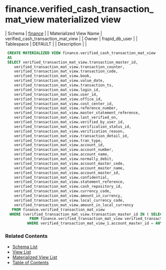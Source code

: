 # finance.verified_cash_transaction_mat_view materialized view

| Schema | [finance](../../schemas/finance.md) |
| Materialized View Name | verified_cash_transaction_mat_view |
| Owner | frapid_db_user |
| Tablespace | DEFAULT |
| Description |  |

```sql
 CREATE MATERIALIZED VIEW finance.verified_cash_transaction_mat_view
 AS
 SELECT verified_transaction_mat_view.transaction_master_id,
    verified_transaction_mat_view.transaction_counter,
    verified_transaction_mat_view.transaction_code,
    verified_transaction_mat_view.book,
    verified_transaction_mat_view.value_date,
    verified_transaction_mat_view.transaction_ts,
    verified_transaction_mat_view.login_id,
    verified_transaction_mat_view.user_id,
    verified_transaction_mat_view.office_id,
    verified_transaction_mat_view.cost_center_id,
    verified_transaction_mat_view.reference_number,
    verified_transaction_mat_view.master_statement_reference,
    verified_transaction_mat_view.last_verified_on,
    verified_transaction_mat_view.verified_by_user_id,
    verified_transaction_mat_view.verification_status_id,
    verified_transaction_mat_view.verification_reason,
    verified_transaction_mat_view.transaction_detail_id,
    verified_transaction_mat_view.tran_type,
    verified_transaction_mat_view.account_id,
    verified_transaction_mat_view.account_number,
    verified_transaction_mat_view.account_name,
    verified_transaction_mat_view.normally_debit,
    verified_transaction_mat_view.account_master_code,
    verified_transaction_mat_view.account_master_name,
    verified_transaction_mat_view.account_master_id,
    verified_transaction_mat_view.confidential,
    verified_transaction_mat_view.statement_reference,
    verified_transaction_mat_view.cash_repository_id,
    verified_transaction_mat_view.currency_code,
    verified_transaction_mat_view.amount_in_currency,
    verified_transaction_mat_view.local_currency_code,
    verified_transaction_mat_view.amount_in_local_currency
   FROM finance.verified_transaction_mat_view
  WHERE (verified_transaction_mat_view.transaction_master_id IN ( SELECT verified_transaction_mat_view_1.transaction_master_id
           FROM finance.verified_transaction_mat_view verified_transaction_mat_view_1
          WHERE verified_transaction_mat_view_1.account_master_id = ANY (ARRAY[10101, 10102])));
```

### Related Contents
* [Schema List](../../schemas.md)
* [View List](../../views.md)
* [Materialized View List](../../materialized-views.md)
* [Table of Contents](../../README.md)
